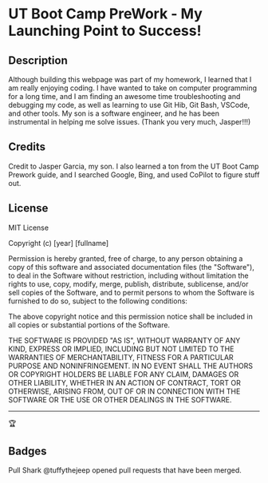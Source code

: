 # UT Boot Camp PreWork - My Launching Point to Success!

## Description

Although building this webpage was part of my homework, I learned that I am really enjoying coding. I have wanted to take on computer programming for a long time, and I am finding an awesome time troubleshooting and debugging my code, as well as learning to use Git Hib, Git Bash, VSCode, and other tools. My son is a software engineer, and he has been instrumental in helping me solve issues. (Thank you very much, Jasper!!!) 

## Credits

Credit to Jasper Garcia, my son.
I also learned a ton from the UT Boot Camp Prework guide, and I searched Google, Bing, and used CoPilot to figure stuff out.

## License

MIT License

Copyright (c) [year] [fullname]

Permission is hereby granted, free of charge, to any person obtaining a copy
of this software and associated documentation files (the "Software"), to deal
in the Software without restriction, including without limitation the rights
to use, copy, modify, merge, publish, distribute, sublicense, and/or sell
copies of the Software, and to permit persons to whom the Software is
furnished to do so, subject to the following conditions:

The above copyright notice and this permission notice shall be included in all
copies or substantial portions of the Software.

THE SOFTWARE IS PROVIDED "AS IS", WITHOUT WARRANTY OF ANY KIND, EXPRESS OR
IMPLIED, INCLUDING BUT NOT LIMITED TO THE WARRANTIES OF MERCHANTABILITY,
FITNESS FOR A PARTICULAR PURPOSE AND NONINFRINGEMENT. IN NO EVENT SHALL THE
AUTHORS OR COPYRIGHT HOLDERS BE LIABLE FOR ANY CLAIM, DAMAGES OR OTHER
LIABILITY, WHETHER IN AN ACTION OF CONTRACT, TORT OR OTHERWISE, ARISING FROM,
OUT OF OR IN CONNECTION WITH THE SOFTWARE OR THE USE OR OTHER DEALINGS IN THE
SOFTWARE.

---

🏆

## Badges

Pull Shark
@tuffythejeep opened pull requests that have been merged.
